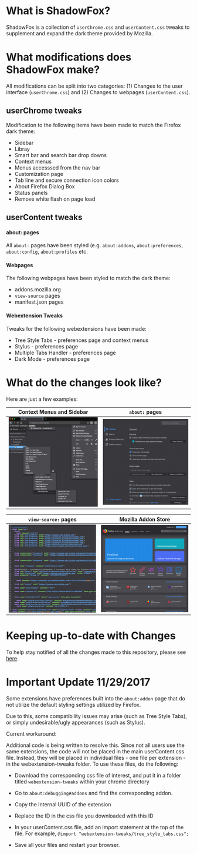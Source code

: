 # What is ShadowFox?

ShadowFox is a collection of `userChrome.css` and `userContent.css` tweaks to supplement and expand the dark theme provided by Mozilla. 

# What modifications does ShadowFox make?

All modifications can be split into two categories: (1) Changes to the user interface (`userChrome.css`) and (2) Changes to webpages (`userContent.css`).

## userChrome tweaks

Modification to the following items have been made to match the Firefox dark theme:

* Sidebar
* Libray
* Smart bar and search bar drop downs
* Context menus 
* Menus accesssed from the nav bar
* Customization page
* Tab line and secure connection icon colors
* About Firefox Dialog Box
* Status panels
* Remove white flash on page load

## userContent tweaks

#### about: pages

All `about:` pages have been styled (e.g. `about:addons`, `about:preferences`, `about:config`, `about:profiles` etc.

#### Webpages

The following webpages have been styled to match the dark theme:

* addons.mozilla.org
* `view-source` pages
* manifest.json pages

#### Webextension Tweaks

Tweaks for the following webextensions have been made:

* Tree Style Tabs - preferences page and context menus
* Stylus - preferences page
* Multiple Tabs Handler - preferences page
* Dark Mode - preferences page


# What do the changes look like?

Here are just a few examples:

Context Menus and Sidebar                   | `about:` pages
:------------------------------------------:| :------------------------------------------:                                         
![dark_menus](Screenshots/contextmenus.png) | ![dark_menus](Screenshots/preferences.png)

`view-source:` pages                        | Mozilla Addon Store
:------------------------------------------:| :------------------------------------------:                                         
![dark_menus](Screenshots/viewsource.png)   | ![dark_menus](Screenshots/addons.png)


# Keeping up-to-date with Changes

To help stay notified of all the changes made to this repository, please see [here](changelog.md).

# Important Update 11/29/2017 

Some extensions have preferences built into the `about:addon` page that do not utilize the default styling settings utilized by Firefox.  

Due to this, some compatibility issues may arise (such as Tree Style Tabs), or simply undesirable/ugly appearances (such as Stylus). 

Current workaround:

Additional code is being written to resolve this.  Since not all users use the same extensions, the code will not be placed in the main userContent.css file.  Instead, they will be placed in individual files - one file per extension - in the webextension-tweaks folder.  To use these files, do the following:

* Download the corresponding css file of interest, and put it in a folder titled `webextension-tweaks` within your chrome directory

* Go to `about:debugging#addons` and find the corresponding addon.  

* Copy the Internal UUID of the extension

* Replace the ID in the css file you downloaded with this ID

* In your userContent.css file, add an import statement at the top of the file. For example, `@import "webextension-tweaks/tree_style_tabs.css";` 

* Save all your files and restart your browser.  
 


